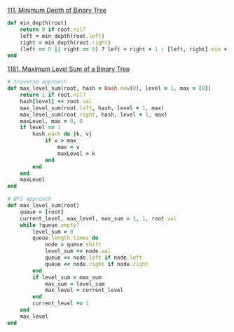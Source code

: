 [111. Minimum Depth of Binary Tree](https://leetcode.com/problems/minimum-depth-of-binary-tree/)
```ruby
def min_depth(root)
    return 0 if root.nil?
    left = min_depth(root.left)
    right = min_depth(root.right)
    (left == 0 || right == 0) ? left + right + 1 : [left, right].min + 1
end
```

[1161. Maximum Level Sum of a Binary Tree](https://leetcode.com/problems/maximum-level-sum-of-a-binary-tree/)
```ruby
# traverse approach
def max_level_sum(root, hash = Hash.new(0), level = 1, max = [0])
    return 1 if root.nil?
    hash[level] += root.val
    max_level_sum(root.left, hash, level + 1, max)
    max_level_sum(root.right, hash, level + 1, max)
    maxLevel, max = 0, 0
    if level == 1
        hash.each do |k, v|
            if v > max
                max = v
                maxLevel = k
            end
        end
    end
    maxLevel
end
```

```ruby
# BFS approach
def max_level_sum(root)
    queue = [root]
    current_level, max_level, max_sum = 1, 1, root.val
    while !queue.empty?
        level_sum = 0
        queue.length.times do
            node = queue.shift
            level_sum += node.val
            queue << node.left if node.left
            queue << node.right if node.right
        end
        if level_sum > max_sum
            max_sum = level_sum 
            max_level = current_level
        end
        current_level += 1
    end
    max_level
end
```